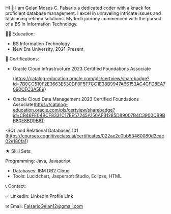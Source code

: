 HI 🤚 I am Gelan Moses C. Falsario 
a dedicated coder with a knack for proficient database management. I excel in unraveling 
intricate issues and fashioning refined solutions. My tech journey commenced with the 
pursuit of a BS in Information Technology.

👨‍🎓 Education:
 - BS Information Technology
 - New Era University, 2021-Present

📜 Certifications:

 - Oracle Cloud Infrastructure 2023 Certified Foundations Associate
   
    (https://catalog-education.oracle.com/pls/certview/sharebadge?id=7B0CC510F2E3663E530DF0F5F7CC1E38B9947A66153AC4CFD8EA7090CEC3A5E9)
   
 - Oracle Cloud Data Management 2023 Certified Foundations Associate(https://catalog-education.oracle.com/pls/certview/sharebadge?id=CB46FE04BCF8331C17EE57245A156AFB1285D89007B4C3900CB9BB80E8BD9B61)   

 -SQL and Relational Databases 101
    (https://courses.cognitiveclass.ai/certificates/022ae2c0bb53460080d2cac02e180fa1)

★ Skill Sets:

Programming: Java, Javascript

 - Databases: IBM DB2 Cloud
 - Tools: Lucidchart, Jaspersoft Studio, Eclipse, HTML

📞 Contact:

✅ LinkedIn: LinkedIn Profile Link

✉ Email: FalsarioGelan12@gmail.com
